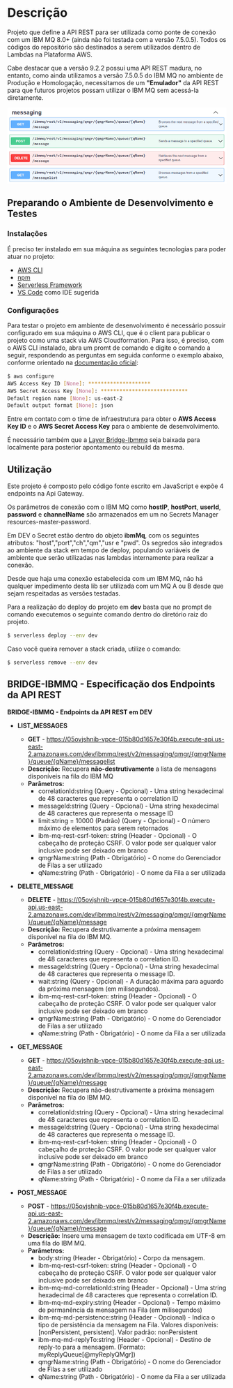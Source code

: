 # Descrição #

Projeto que define a API REST para ser utilizada como ponte de conexão com um IBM MQ 8.0+ (ainda não foi testada com a versão 7.5.0.5). Todos os códigos do repositório são destinados a serem utilizados dentro de Lambdas na Plataforma AWS.

Cabe destacar que a versão 9.2.2 possui uma API REST madura, no entanto, como ainda utilizamos a versão 7.5.0.5 do IBM MQ no ambiente de Produção e Homologação, necessitamos de um **"Emulador"** da API REST para que futuros projetos possam utilizar o IBM MQ sem acessá-la diretamente.

![Endpoints](endpoints_rest.png)

## Preparando o Ambiente de Desenvolvimento e Testes
### Instalações
É preciso ter instalado em sua máquina as seguintes tecnologias para poder atuar no projeto:
* [AWS CLI](https://docs.aws.amazon.com/cli/latest/userguide/install-cliv2.html)
* [npm](https://www.npmjs.com/get-npm)
* [Serverless Framework](https://www.serverless.com/framework/docs/getting-started/)
* [VS Code](https://code.visualstudio.com/Download) como IDE sugerida

### Configurações
Para testar o projeto em ambiente de desenvolvimento é necessário possuir configurado em sua máquina o AWS CLI, que é o client para publicar o projeto como uma stack via AWS Cloudformation. Para isso, é preciso, com o AWS CLI instalado, abra um promt de comando e digite o comando a seguir, respondendo as perguntas em seguida conforme o exemplo abaixo, conforme orientado na [documentação oficial](https://docs.aws.amazon.com/cli/latest/userguide/cli-configure-files.html):

```bash
$ aws configure
AWS Access Key ID [None]: ********************
AWS Secret Access Key [None]: ****************************
Default region name [None]: us-east-2
Default output format [None]: json
```

Entre em contato com o time de infraestrutura para obter o **AWS Access Key ID** e o **AWS Secret Access Key** para o ambiente de desenvolvimento.

É necessário também que a [Layer Bridge-Ibmmq](https://bitbucket.org/tigestao-smartbank/bridge_ibmmq_layer) seja baixada para localmente para posterior apontamento ou rebuild da mesma.

## Utilização
Este projeto é composto pelo código fonte escrito em JavaScript e expõe 4 endpoints na Api Gateway.

Os parâmetros de conexão com o IBM MQ como **hostIP**, **hostPort**, **userId**, **password** e **channelName** são armazenados em um no Secrets Manager resources-master-password.

Em DEV o Secret estão dentro do objeto **ibmMq**, com os seguintes atributos: "host","port","ch","qm","usr e "pwd". Os segredos são integrados ao ambiente da stack em tempo de deploy, populando variáveis de ambiente que serão utilizadas nas lambdas internamente para realizar a conexão.

Desde que haja uma conexão estabelecida com um IBM MQ, não há qualquer impedimento desta lib ser utilizada com um MQ A ou B desde que sejam respeitadas as versões testadas.

Para a realização do deploy  do projeto em **dev** basta que no prompt de comando executemos o seguinte comando dentro do diretório raiz do projeto.

```bash
$ serverless deploy --env dev
```

Caso você queira remover a stack criada, utilize o comando:

```bash
$ serverless remove --env dev
```

## BRIDGE-IBMMQ - Especificação dos Endpoints da API REST

**BRIDGE-IBMMQ - Endpoints da API REST em DEV**

* **LIST_MESSAGES**
  * **GET** - https://05ovjshnib-vpce-015b80d1657e30f4b.execute-api.us-east-2.amazonaws.com/dev/ibmmq/rest/v2/messaging/qmgr/{qmgrName}/queue/{qName}/messagelist
   * **Descrição:** Recupera **não-destrutivamente** a lista de mensagens disponíveis na fila do IBM MQ
   * **Parâmetros:**
     *  correlationId:string (Query - Opcional) - Uma string hexadecimal de 48 caracteres que representa o correlation ID
     *  messageId:string (Query - Opcional) -  Uma string hexadecimal de 48 caracteres que representa o message ID
     *  limit:string = 10000 (Padrão) (Query - Opcional) - O número máximo de elementos para serem retornados
     *  ibm-mq-rest-csrf-token: string (Header - Opcional) - O cabeçalho de proteção CSRF. O valor pode ser qualquer valor inclusive pode ser deixado em branco
     *  qmgrName:string (Path - Obrigatório) - O nome do Gerenciador de Filas a ser utilizado
     *  qName:string (Path - Obrigatório) - O nome da Fila a ser utilizada
 
* **DELETE_MESSAGE**
  * **DELETE** - https://05ovjshnib-vpce-015b80d1657e30f4b.execute-api.us-east-2.amazonaws.com/dev/ibmmq/rest/v2/messaging/qmgr/{qmgrName}/queue/{qName}/message
  * **Descrição:** Recupera destrutivamente a próxima mensagem disponível na fila do IBM MQ.
  * **Parâmetros:**
     *  correlationId:string (Query - Opcional) - Uma string hexadecimal de 48 caracteres que representa o correlation ID.
     *  messageId:string (Query - Opcional) - Uma string hexadecimal de 48 caracteres que representa o message ID.
     *  wait:string (Query - Opcional) - A duração máxima para aguardo da próxima mensagem (em milisegundos).
     *  ibm-mq-rest-csrf-token: string (Header - Opcional) - O cabeçalho de proteção CSRF. O valor pode ser qualquer valor inclusive pode ser deixado em branco
     *  qmgrName:string (Path - Obrigatório) - O nome do Gerenciador de Filas a ser utilizado
     *  qName:string (Path - Obrigatório) - O nome da Fila a ser utilizada
 
* **GET_MESSAGE**
  * **GET** - https://05ovjshnib-vpce-015b80d1657e30f4b.execute-api.us-east-2.amazonaws.com/dev/ibmmq/rest/v2/messaging/qmgr/{qmgrName}/queue/{qName}/message
  * **Descrição:** Recupera não-destrutivamente a próxima mensagem disponível na fila do IBM MQ.
  * **Parâmetros:**
     *  correlationId:string (Query - Opcional)  - Uma string hexadecimal de 48 caracteres que representa o correlation ID.
     *  messageId:string (Query - Opcional) - Uma string hexadecimal de 48 caracteres que representa o message ID.
     *  ibm-mq-rest-csrf-token: string (Header - Opcional) - O cabeçalho de proteção CSRF. O valor pode ser qualquer valor inclusive pode ser deixado em branco
     *  qmgrName:string (Path - Obrigatório) - O nome do Gerenciador de Filas a ser utilizado
     *  qName:string (Path - Obrigatório) - O nome da Fila a ser utilizada

* **POST_MESSAGE**
  * **POST** - https://05ovjshnib-vpce-015b80d1657e30f4b.execute-api.us-east-2.amazonaws.com/dev/ibmmq/rest/v2/messaging/qmgr/{qmgrName}/queue/{qName}/message
  * **Descrição:** Insere uma mensagem de texto codificada em UTF-8 em uma fila do IBM MQ.
  * **Parâmetros:**
     *  body:string (Header - Obrigatório) - Corpo da mensagem.
     *  ibm-mq-rest-csrf-token: string (Header - Opcional) - O cabeçalho de proteção CSRF. O valor pode ser qualquer valor inclusive pode ser deixado em branco
     *  ibm-mq-md-correlationId:string (Header - Opcional) - Uma string hexadecimal de 48 caracteres que representa o correlation ID.
     *  ibm-mq-md-expiry:string (Header - Opcional) - Tempo máximo de permanência da mensagem na Fila (em milisegundos)
     *  ibm-mq-md-persistence:string (Header - Opcional) - Indica o tipo de persistência da mensagem na Fila. Valores disponíveis: [nonPersistent, persistent]. Valor padrão: nonPersistent
     *  ibm-mq-md-replyTo:string (Header - Opcional) - Destino de reply-to para a mensagem. (Formato: myReplyQueue[@myReplyQMgr])
     *  qmgrName:string (Path - Obrigatório) - O nome do Gerenciador de Filas a ser utilizado
     *  qName:string (Path - Obrigatório) - O nome da Fila a ser utilizada
